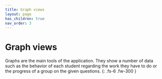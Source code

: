 ```yaml
---
title: Graph views
layout: page
has_children: true
nav_order: 3
---
```


# Graph views

Graphs are the main tools of the application. They show a number of data such as the behavior of each student regarding the work they have to do or the progress of a group on the given questions.
{: .fs-6 .fw-300 }